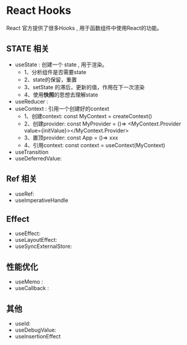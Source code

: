 # React Hooks

React 官方提供了很多Hooks , 用于函数组件中使用React的功能。

## STATE 相关

- useState : 创建一个 state , 用于渲染。
  - 1、分析组件是否需要state
  - 2、state的保留，重置
  - 3、setState 的滞后，更新的值，作用在下一次渲染
  - 4、使用**快照**的思想去理解state
- useReducer :
- useContext : 引用一个创建好的context
  - 1、创建context: const MyContext = createContext()
  - 2、创建provider: const MyProvider = ()=> <MyContext.Provider value={initValue}></MyContext.Provider>
  - 3、置顶provider: const App = ()=> <MyProvider>xxx</MyProvider>
  - 4、引用context: const context = useContext(MyContext)
- useTransition
- useDeferredValue:

## Ref 相关

- useRef:
- useImperativeHandle

## Effect

- useEffect:
- useLayoutEffect:
- useSyncExternalStore:

## 性能优化

- useMemo :
- useCallback :

## 其他

- useId:
- useDebugValue:
- useInsertionEffect
